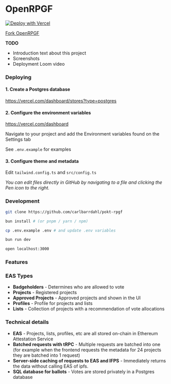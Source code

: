 # OpenRPGF

[![Deploy with Vercel](https://vercel.com/button)](https://vercel.com/new/clone?repository-url=https%3A%2F%2Fgithub.com%2Fcarlbarrdahl%2Fpokt-rpgf&env=POSTGRES_URL,POSTGRES_PRISMA_URL,POSTGRES_URL_NON_POOLING,POSTGRES_USER,POSTGRES_HOST,POSTGRES_PASSWORD,POSTGRES_DATABASE,NEXTAUTH_SECRET,NEXTAUTH_URL)

[Fork OpenRPGF](https://github.com/carlbarrdahl/pokt-rpgf/fork)

**TODO**

- Introduction text about this project
- Screenshots
- Deployment Loom video

### Deploying

#### 1. Create a Postgres database

https://vercel.com/dashboard/stores?type=postgres

#### 2. Configure the environment variables

https://vercel.com/dashboard

Navigate to your project and add the Environment variables found on the Settings tab

See `.env.example` for examples

#### 3. Configure theme and metadata

Edit `tailwind.config.ts` and `src/config.ts`

_You can edit files directly in GitHub by navigating to a file and clicking the Pen icon to the right._

### Development

```sh
git clone https://github.com/carlbarrdahl/pokt-rpgf

bun install # (or pnpm / yarn / npm)

cp .env.example .env # and update .env variables

bun run dev

open localhost:3000
```

### Features

### EAS Types

- **Badgeholders** - Determines who are allowed to vote
- **Projects** - Registered projects
- **Approved Projects** - Approved projects and shown in the UI
- **Profiles** - Profile for projects and lists
- **Lists** - Collection of projects with a recommendation of vote allocations

### Technical details

- **EAS** - Projects, lists, profiles, etc are all stored on-chain in Ethereum Attestation Service
- **Batched requests with tRPC** - Multiple requests are batched into one (for example when the frontend requests the metadata for 24 projects they are batched into 1 request)
- **Server-side caching of requests to EAS and IFPS** - Immediately returns the data without calling EAS of ipfs.
- **SQL database for ballots** - Votes are stored privately in a Postgres database
